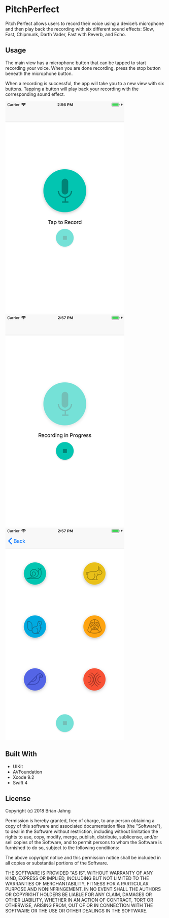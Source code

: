 # PitchPerfect
Pitch Perfect allows users to record their voice using a device’s microphone and then play back the recording with six different sound effects: Slow, Fast, Chipmunk, Darth Vader, Fast with Reverb, and Echo.

## Usage
The main view has a microphone button that can be tapped to start recording your voice.  When you are done recording, press the stop button beneath the microphone button.

When a recording is successful, the app will take you to a new view with six buttons.  Tapping a button will play back your recording with the corresponding sound effect.

![Main](https://github.com/bjahng/PitchPerfect/blob/master/Screenshots/Main.png)
![Recording](https://github.com/bjahng/PitchPerfect/blob/master/Screenshots/Recording.png)
![PlaySounds](https://github.com/bjahng/PitchPerfect/blob/master/Screenshots/PlaySounds.png)

## Built With
- UIKit
- AVFoundation
- Xcode 9.2
- Swift 4

## License
Copyright (c) 2018 Brian Jahng

Permission is hereby granted, free of charge, to any person obtaining a copy of this software and associated documentation files (the "Software"), to deal in the Software without restriction, including without limitation the rights to use, copy, modify, merge, publish, distribute, sublicense, and/or sell copies of the Software, and to permit persons to whom the Software is furnished to do so, subject to the following conditions:

The above copyright notice and this permission notice shall be included in all copies or substantial portions of the Software.

THE SOFTWARE IS PROVIDED "AS IS", WITHOUT WARRANTY OF ANY KIND, EXPRESS OR IMPLIED, INCLUDING BUT NOT LIMITED TO THE WARRANTIES OF MERCHANTABILITY, FITNESS FOR A PARTICULAR PURPOSE AND NONINFRINGEMENT. IN NO EVENT SHALL THE AUTHORS OR COPYRIGHT HOLDERS BE LIABLE FOR ANY CLAIM, DAMAGES OR OTHER LIABILITY, WHETHER IN AN ACTION OF CONTRACT, TORT OR OTHERWISE, ARISING FROM, OUT OF OR IN CONNECTION WITH THE SOFTWARE OR THE USE OR OTHER DEALINGS IN THE SOFTWARE.
